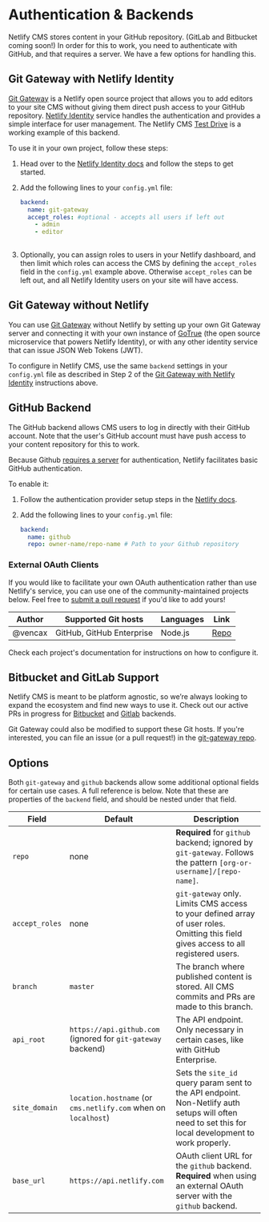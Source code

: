 # Authentication & Backends

Netlify CMS stores content in your GitHub repository. (GitLab and Bitbucket coming soon!) In order for this to work, you need to authenticate with GitHub, and that requires a server. We have a few options for handling this.

## Git Gateway with Netlify Identity

[Git Gateway](https://github.com/netlify/git-gateway) is a Netlify open source project that allows you to add editors to your site CMS without giving them direct push access to your GitHub repository. [Netlify Identity](https://www.netlify.com/docs/identity/) service handles the authentication and provides a simple interface for user management. The Netlify CMS [Test Drive](/test-drive/) is a working example of this backend.

To use it in your own project, follow these steps:

1. Head over to the [Netlify Identity docs](https://www.netlify.com/docs/identity) and follow the
   steps to get started.
2. Add the following lines to your `config.yml` file:

    ``` yaml
    backend:
      name: git-gateway
      accept_roles: #optional - accepts all users if left out
        - admin
        - editor
      
    ```

3. Optionally, you can assign roles to users in your Netlify dashboard, and then limit which
   roles can access the CMS by defining the `accept_roles` field in the `config.yml` example above.
   Otherwise `accept_roles` can be left out, and all Netlify Identity users on your site will have access.

## Git Gateway without Netlify

You can use [Git Gateway](https://github.com/netlify/git-gateway) without Netlify by setting up your own Git Gateway server and connecting it with your own instance of [GoTrue](https://www.gotrueapi.org) (the open source microservice that powers Netlify Identity), or with any other identity service that can issue JSON Web Tokens (JWT).

To configure in Netlify CMS, use the same `backend` settings in your `config.yml` file as described in Step 2 of the [Git Gateway with Netlify Identity](#git-gateway-with-netlify-identity) instructions above.

## GitHub Backend

The GitHub backend allows CMS users to log in directly with their GitHub account. Note that the
user's GitHub account must have push access to your content repository for this to work.

Because Github [requires a
server](https://github.com/netlify/netlify-cms/issues/663#issuecomment-335023723) for
authentication, Netlify facilitates basic GitHub authentication.

To enable it:

1. Follow the authentication provider setup steps in the [Netlify
   docs](https://www.netlify.com/docs/authentication-providers/#using-an-authentication-provider).
2. Add the following lines to your `config.yml` file:

    ``` yaml
    backend:
      name: github
      repo: owner-name/repo-name # Path to your Github repository
    ```


### External OAuth Clients
If you would like to facilitate your own OAuth authentication rather than use Netlify's service, you
can use one of the community-maintained projects below. Feel free to [submit a pull request](https://github.com/netlify/netlify-cms/blob/master/CONTRIBUTING.md) if you'd like to add yours!


| Author     | Supported Git hosts       | Languages | Link                                                                |
|------------|---------------------------|-----------|---------------------------------------------------------------------|
| @vencax    | GitHub, GitHub Enterprise | Node.js   | [Repo](https://github.com/vencax/netlify-cms-github-oauth-provider) |

Check each project's documentation for instructions on how to configure it.


## Bitbucket and GitLab Support

Netlify CMS is meant to be platform agnostic, so we’re always looking to expand the ecosystem and
find new ways to use it. Check out our active PRs in progress for
[Bitbucket](https://github.com/netlify/netlify-cms/pull/525) and
[Gitlab](https://github.com/netlify/netlify-cms/pull/517) backends.

Git Gateway could also be modified to support these Git hosts. If you're interested, you can file an
issue (or a pull request!) in the [git-gateway repo](https://github.com/netlify/git-gateway).

## Options

Both `git-gateway` and `github` backends allow some additional optional fields for certain use
cases. A full reference is below. Note that these are properties of the `backend` field, and should
be nested under that field.

| Field          | Default                                                           | Description                                                                                                                                          |
|----------------|-------------------------------------------------------------------|------------------------------------------------------------------------------------------------------------------------------------------------------|
| `repo`         | none                                                              | **Required** for `github` backend; ignored by `git-gateway`. Follows the pattern `[org-or-username]/[repo-name]`.                                    |
| `accept_roles` | none                                                              | `git-gateway` only. Limits CMS access to your defined array of user roles. Omitting this field gives access to all registered users.                 |
| `branch`       | `master`                                                          | The branch where published content is stored. All CMS commits and PRs are made to this branch.                                                       |
| `api_root`     | `https://api.github.com` (ignored for `git-gateway` backend)      | The API endpoint. Only necessary in certain cases, like with GitHub Enterprise.                                                                      |
| `site_domain`  | `location.hostname` (or `cms.netlify.com` when on `localhost`)    | Sets the `site_id` query param sent to the API endpoint. Non-Netlify auth setups will often need to set this for local development to work properly. |
| `base_url`     | `https://api.netlify.com`                                         | OAuth client URL for the `github` backend. **Required** when using an external OAuth server with the `github` backend.                               |